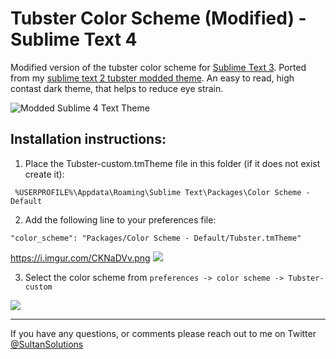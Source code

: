 # Tubster Color Scheme (Modified) - Sublime Text 4


Modified version of the tubster color scheme for <a href="https://www.sublimetext.com/">Sublime Text 3</a>. Ported from my <a href="https://github.com/samersultan/sublime-text-2-color-scheme">sublime text 2 tubster modded theme</a>. An easy to read, high contast dark theme, that helps to reduce eye strain. 

![Modded Sublime 4 Text Theme](http://i.imgur.com/282AyRpl.jpg)


## Installation instructions:

1) Place the Tubster-custom.tmTheme file in this folder (if it does not exist create it): 

`
%USERPROFILE%\Appdata\Roaming\Sublime Text\Packages\Color Scheme - Default`




2) Add the following line to your preferences file: 


`"color_scheme": "Packages/Color Scheme - Default/Tubster.tmTheme"`

https://i.imgur.com/CKNaDVv.png
![](http://i.imgur.com/CKNaDVv.png)


3) Select the color scheme from 
`
preferences -> color scheme -> Tubster-custom `

![](http://i.imgur.com/OxRkqGVl.jpg)

----

If you have any questions, or comments please reach out to me on Twitter <a href="https://twitter.com/sultansolutions"> @SultanSolutions </a> 




